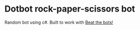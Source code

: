 # Dotbot rock-paper-scissors bot

Random bot using c#. Built to work with [Beat the bots!](http://beatthebots.apphb.com)